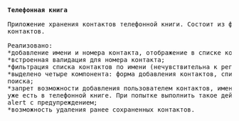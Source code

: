 <pre>
<b>Телефонная книга</b>

Приложение хранения контактов телефонной книги. Состоит из формы и списка
контактов.

Реализовано:
*добавление имени и номера контакта, отображение в списке контактов; 
*встроенная валидация для номера контакта; 
*фильтрация списка контактов по имени (нечувствительна к регистру); 
*выделено четыре компонента: форма добавления контактов, список контактов, элемент списка контактов и фильтр
поиска; 
*запрет возможности добавления пользователем контактов, имена которых
уже есть в телефонной книге. При попытке выполнить такое действие выводиться
alert с предупреждением; 
*возможность удаления ранее сохраненных контактов.
</pre>
